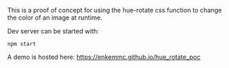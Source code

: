 This is a proof of concept for using the hue-rotate css function to change the color of an image at runtime.

Dev server can be started with: 

```npm start```

A demo is hosted here: https://enkemmc.github.io/hue_rotate_poc
